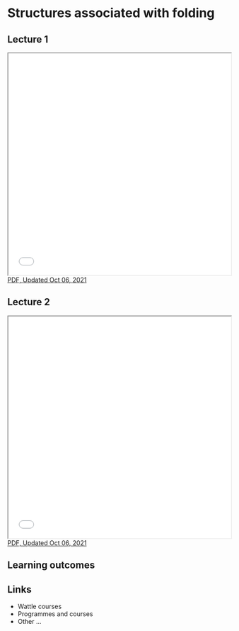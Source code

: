 # Structures associated with folding

## Lecture 1

<iframe src="../slideshows/Module-v-lecture3-Structures-Associated-with-Folding-1.reveal.html" title="Slideshow" width=100%, height=500 allowfullscreen></iframe>
<a href="../slideshows/Module-v-lecture3-Structures-Associated-with-Folding-1.reveal.html?print-pdf"> PDF, Updated Oct 06, 2021 </a>

## Lecture 2

<iframe src="../slideshows/Module-v-lecture3-Structures-Associated-with-Folding-2.reveal.html" title="Slideshow" width=100%, height=500 allowfullscreen></iframe>
<a href="../slideshows/Module-v-lecture3-Structures-Associated-with-Folding-2.reveal.html?print-pdf"> PDF, Updated Oct 06, 2021 </a>


## Learning outcomes

## Links

  - Wattle courses
  - Programmes and courses 
  - Other ... 
